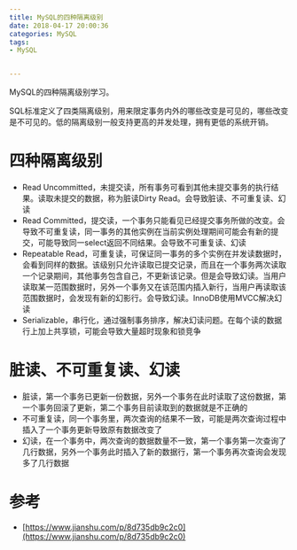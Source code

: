 ```yaml
---
title: MySQL的四种隔离级别
date: 2018-04-17 20:00:36
categories: MySQL
tags: 
- MySQL


---
```


MySQL的四种隔离级别学习。

<!--more-->

SQL标准定义了四类隔离级别，用来限定事务内外的哪些改变是可见的，哪些改变是不可见的。低的隔离级别一般支持更高的并发处理，拥有更低的系统开销。

# 四种隔离级别

- Read Uncommitted，未提交读，所有事务可看到其他未提交事务的执行结果。读取未提交的数据，称为脏读Dirty Read。会导致脏读、不可重复读、幻读
- Read Committed，提交读，一个事务只能看见已经提交事务所做的改变。会导致不可重复读，同一事务的其他实例在当前实例处理期间可能会有新的提交，可能导致同一select返回不同结果。会导致不可重复读、幻读
- Repeatable Read，可重复读，可保证同一事务的多个实例在并发读数据时，会看到同样的数据。该级别只允许读取已提交记录，而且在一个事务两次读取一个记录期间，其他事务包含自己，不更新该记录。但是会导致幻读。当用户读取某一范围数据时，另外一个事务又在该范围内插入新行，当用户再读取该范围数据时，会发现有新的幻影行。会导致幻读。InnoDB使用MVCC解决幻读
- Serializable，串行化，通过强制事务排序，解决幻读问题。在每个读的数据行上加上共享锁，可能会导致大量超时现象和锁竞争

# 脏读、不可重复读、幻读

- 脏读，第一个事务已更新一份数据，另外一个事务在此时读取了这份数据，第一个事务回滚了更新，第二个事务目前读取到的数据就是不正确的
- 不可重复读，同一个事务里，两次查询的结果不一致，可能是两次查询过程中插入了一个事务更新导致原有数据改变了
- 幻读，在一个事务中，两次查询的数据数量不一致，第一个事务第一次查询了几行数据，另外一个事务此时插入了新的数据行，第一个事务再次查询会发现多了几行数据



# 参考

- [https://www.jianshu.com/p/8d735db9c2c0](https://www.jianshu.com/p/8d735db9c2c0)